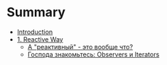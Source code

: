 # Summary

* [Introduction](README.md)
* [1. Reactive Way](//ReactiveWay.md#10)
  * [А "реактивный" - это вообще что?](//ReactiveWay.md#11)
  * [Господа знакомьтесь: Observers и Iterators](/ReactiveWay.md#12)



